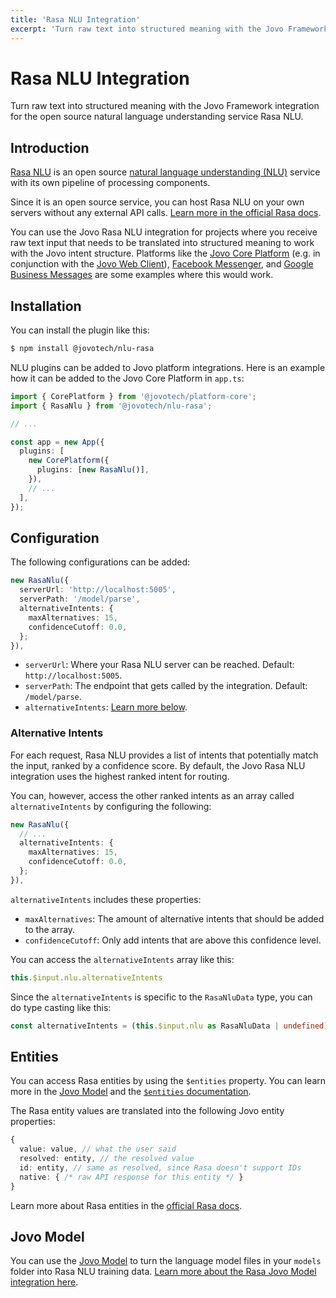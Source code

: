 ```yaml
---
title: 'Rasa NLU Integration'
excerpt: 'Turn raw text into structured meaning with the Jovo Framework integration for the open source natural language understanding service Rasa NLU.'
---
```

# Rasa NLU Integration

Turn raw text into structured meaning with the Jovo Framework integration for the open source natural language understanding service Rasa NLU.

## Introduction

[Rasa NLU](https://github.com/RasaHQ/rasa) is an open source [natural language understanding (NLU)](https://www.jovo.tech/marketplace/tag/nlu) service with its own pipeline of processing components.

Since it is an open source service, you can host Rasa NLU on your own servers without any external API calls. [Learn more in the official Rasa docs](https://rasa.com/docs/rasa/nlu-only).

You can use the Jovo Rasa NLU integration for projects where you receive raw text input that needs to be translated into structured meaning to work with the Jovo intent structure. Platforms like the [Jovo Core Platform](https://www.jovo.tech/marketplace/jovo-platform-core) (e.g. in conjunction with the [Jovo Web Client](https://www.jovo.tech/marketplace/jovo-client-web)), [Facebook Messenger](https://www.jovo.tech/marketplace/jovo-platform-facebookmessenger), and [Google Business Messages](https://www.jovo.tech/marketplace/jovo-platform-googlebusiness) are some examples where this would work.


## Installation

You can install the plugin like this:

```sh
$ npm install @jovotech/nlu-rasa
```

NLU plugins can be added to Jovo platform integrations. Here is an example how it can be added to the Jovo Core Platform in `app.ts`:

```typescript
import { CorePlatform } from '@jovotech/platform-core';
import { RasaNlu } from '@jovotech/nlu-rasa';

// ...

const app = new App({
  plugins: [
    new CorePlatform({
      plugins: [new RasaNlu()],
    }),
    // ...
  ],
});
```

## Configuration

The following configurations can be added:

```typescript
new RasaNlu({
  serverUrl: 'http://localhost:5005',
  serverPath: '/model/parse',
  alternativeIntents: {
    maxAlternatives: 15,
    confidenceCutoff: 0.0,
  };
}),
```

- `serverUrl`: Where your Rasa NLU server can be reached. Default: `http://localhost:5005`.
- `serverPath`: The endpoint that gets called by the integration. Default: `/model/parse`.
- `alternativeIntents`: [Learn more below](#alternative-intents).

### Alternative Intents

For each request, Rasa NLU provides a list of intents that potentially match the input, ranked by a confidence score. By default, the Jovo Rasa NLU integration uses the highest ranked intent for routing.

You can, however, access the other ranked intents as an array called `alternativeIntents` by configuring the following:

```typescript
new RasaNlu({
  // ...
  alternativeIntents: {
    maxAlternatives: 15,
    confidenceCutoff: 0.0,
  };
}),
```

`alternativeIntents` includes these properties:

- `maxAlternatives`: The amount of alternative intents that should be added to the array.
- `confidenceCutoff`: Only add intents that are above this confidence level.

You can access the `alternativeIntents` array like this:

```typescript
this.$input.nlu.alternativeIntents
```

Since the `alternativeIntents` is specific to the `RasaNluData` type, you can do type casting like this:

```typescript
const alternativeIntents = (this.$input.nlu as RasaNluData | undefined)?.alternativeIntents;
```

## Entities

You can access Rasa entities by using the `$entities` property. You can learn more in the [Jovo Model](https://v4.jovo.tech/docs/models) and the [`$entities` documentation](https://v4.jovo.tech/docs/entities).

The Rasa entity values are translated into the following Jovo entity properties:

```typescript
{
  value: value, // what the user said
  resolved: entity, // the resolved value
  id: entity, // same as resolved, since Rasa doesn't support IDs
  native: { /* raw API response for this entity */ }
}
```

Learn more about Rasa entities in the [official Rasa docs](https://rasa.com/docs/rasa/training-data-format#entities).

## Jovo Model

You can use the [Jovo Model](https://www.jovo.tech/marketplace/jovo-model) to turn the language model files in your `models` folder into Rasa NLU training data. [Learn more about the Rasa Jovo Model integration here](https://v4.jovo.tech/marketplace/nlu-rasa/model).
